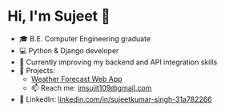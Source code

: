 # Hi, I'm Sujeet 👋
- 🎓 B.E. Computer Engineering graduate
- 💻 Python & Django developer
- 🌱 Currently improving my backend and API integration skills
- 🚀 Projects:
  - [Weather Forecast Web App](https://weather-app-jx1d.onrender.com)
  - 📫 Reach me: imsujit109@gmail.com
- 🔗 LinkedIn: [linkedin.com/in/sujeetkumar-singh-31a782266](https://linkedin.com/in/sujeetkumar-singh-31a782266)

<!--
**Sujeet11/Sujeet11** is a ✨ _special_ ✨ repository because its `README.md` (this file) appears on your GitHub profile.

Here are some ideas to get you started:

- 🔭 I’m currently working on ...
- 🌱 I’m currently learning ...
- 👯 I’m looking to collaborate on ...
- 🤔 I’m looking for help with ...
- 💬 Ask me about ...
- 📫 How to reach me: ...
- 😄 Pronouns: ...
- ⚡ Fun fact: ...
-->
